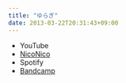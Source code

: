 ```yaml
---
title: "ゆらぎ"
date: 2013-03-22T20:31:43+09:00
---
```


- YouTube
- [NicoNico](https://nico.ms/sm20404807)
- Spotify
- [Bandcamp](https://mikirihasshap.bandcamp.com/track/--51)

